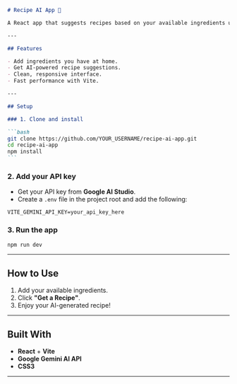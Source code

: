 ````markdown
# Recipe AI App 🍳

A React app that suggests recipes based on your available ingredients using Google's Gemini AI.

---

## Features

- Add ingredients you have at home.
- Get AI-powered recipe suggestions.
- Clean, responsive interface.
- Fast performance with Vite.

---

## Setup

### 1. Clone and install

```bash
git clone https://github.com/YOUR_USERNAME/recipe-ai-app.git
cd recipe-ai-app
npm install
```
````

### 2. Add your API key

- Get your API key from **Google AI Studio**.
- Create a `.env` file in the project root and add the following:

```env
VITE_GEMINI_API_KEY=your_api_key_here
```

### 3. Run the app

```bash
npm run dev
```

---

## How to Use

1. Add your available ingredients.
2. Click **"Get a Recipe"**.
3. Enjoy your AI-generated recipe!

---

## Built With

- **React** + **Vite**
- **Google Gemini AI API**
- **CSS3**

---

```

```
